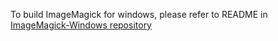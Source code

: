 To build ImageMagick for windows, please refer to README in [ImageMagick-Windows repository](https://github.com/ImageMagick/ImageMagick-Windows)
